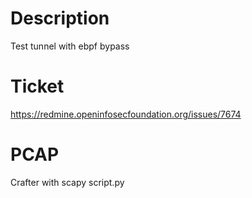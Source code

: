 # Description

Test tunnel with ebpf bypass

# Ticket

https://redmine.openinfosecfoundation.org/issues/7674

# PCAP

Crafter with scapy script.py
